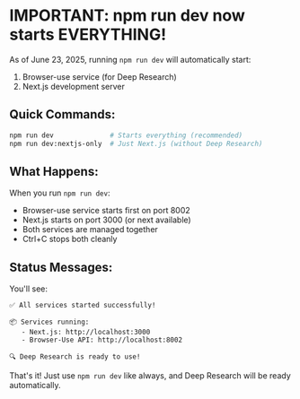 # IMPORTANT: npm run dev now starts EVERYTHING!

As of June 23, 2025, running `npm run dev` will automatically start:
1. Browser-use service (for Deep Research)
2. Next.js development server

## Quick Commands:

```bash
npm run dev              # Starts everything (recommended)
npm run dev:nextjs-only  # Just Next.js (without Deep Research)
```

## What Happens:

When you run `npm run dev`:
- Browser-use service starts first on port 8002
- Next.js starts on port 3000 (or next available)
- Both services are managed together
- Ctrl+C stops both cleanly

## Status Messages:

You'll see:
```
✅ All services started successfully!

📦 Services running:
   - Next.js: http://localhost:3000
   - Browser-Use API: http://localhost:8002

🔍 Deep Research is ready to use!
```

That's it! Just use `npm run dev` like always, and Deep Research will be ready automatically.